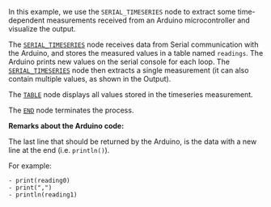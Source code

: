 <!--- Add SEO here --->

In this example, we use the `SERIAL_TIMESERIES` node to extract some time-dependent measurements
received from an Arduino microcontroller and visualize the output.

The [`SERIAL_TIMESERIES`](https://github.com/flojoy-ai/nodes/blob/main/INSTRUMENTS/SERIAL/SERIAL_TIMESERIES/SERIAL_TIMESERIES.py) node receives data from Serial communication with the Arduino, and stores the measured values in a table named `readings`. The Arduino prints new values on the serial console for each loop. The [`SERIAL_TIMESERIES`](https://github.com/flojoy-ai/nodes/blob/main/INSTRUMENTS/SERIAL/SERIAL_TIMESERIES/SERIAL_TIMESERIES.py) node then extracts a single measurement (it can also contain multiple values, as shown in the Output).

The [`TABLE`](https://github.com/flojoy-io/nodes/blob/main/VISUALIZERS/PLOTLY/TABLE/TABLE.py) node displays all values stored in the timeseries measurement.

The [`END`](https://github.com/flojoy-io/nodes/blob/main/LOGIC_GATES/TERMINATORS/END/END.py) node terminates the process.


**Remarks about the Arduino code:**

The last line that should be returned by the Arduino, is the data with a new line at the end (i.e. `println()`).

For example:

    - print(reading0)
    - print(",")
    - println(reading1)